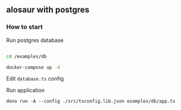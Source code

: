 ## alosaur with postgres

### How to start

Run postgres database

```sh

cd /examples/db

docker-compose up -d

```

Edit `database.ts` config


Run application

```
deno run -A --config ./src/tsconfig.lib.json examples/db/app.ts
```
